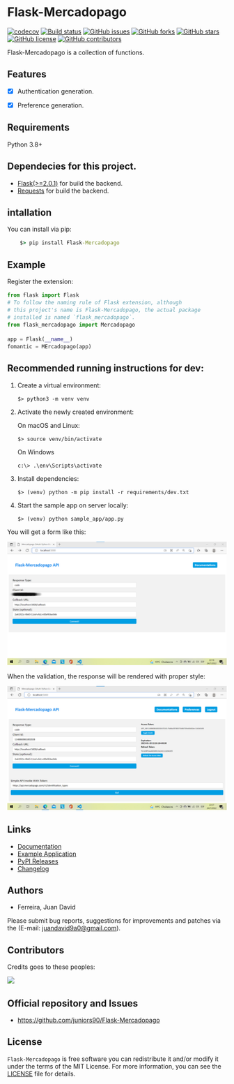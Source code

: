 # Flask-Mercadopago

[![codecov](https://codecov.io/gh/juniors90/Flask-Mercadopago/branch/main/graph/badge.svg?token=ePNLhWhSV7)](https://codecov.io/gh/juniors90/Flask-Mercadopago)
[![Build status](https://github.com/juniors90/Flask-Mercadopago/actions/workflows/main.yml/badge.svg)](https://github.com/juniors90/Flask-Mercadopago/actions)
[![GitHub issues](https://img.shields.io/github/issues/juniors90/Flask-Mercadopago)](https://github.com/juniors90/Flask-Mercadopago/issues)
[![GitHub forks](https://img.shields.io/github/forks/juniors90/Flask-Mercadopago)](https://github.com/juniors90/Flask-Mercadopago/network)
[![GitHub stars](https://img.shields.io/github/stars/juniors90/Flask-Mercadopago)](https://github.com/juniors90/Flask-Mercadopago/stargazers)
[![GitHub license](https://img.shields.io/github/license/juniors90/Flask-Mercadopago)](https://github.com/juniors90/Flask-Mercadopago/blob/main/LICENSE)
[![GitHub contributors](https://img.shields.io/github/contributors/juniors90/Flask-Mercadopago?color=green)](https://github.com/juniors90/Flask-Mercadopago/graphs/contributors)

Flask-Mercadopago is a collection of functions. 

## Features

- [x] Authentication generation.
- [x] Preference generation.


## Requirements

Python 3.8+

## Dependecies for this project.

- [Flask(>=2.0.1)](https://flask.palletsprojects.com/en/2.0.x/) for build the backend.
- [Requests](https://requests.readthedocs.io/en/latest/) for build the backend.

## intallation

You can install via pip:

```cmd
    $> pip install Flask-Mercadopago
```

## Example

Register the extension:

```python
from flask import Flask
# To follow the naming rule of Flask extension, although
# this project's name is Flask-Mercadopago, the actual package
# installed is named `flask_mercadopago`.
from flask_mercadopago import Mercadopago

app = Flask(__name__)
fomantic = MErcadopago(app)
```

## Recommended running instructions for dev:

1. Create a virtual environment:

    ```shell script
    $> python3 -m venv venv
    ```

2. Activate the newly created environment:

   On macOS and Linux:
    ```shell script
    $> source venv/bin/activate
    ```
   
   On Windows
   ```
   c:\> .\env\Scripts\activate
   ```

3. Install dependencies:

    ```shell script
    $> (venv) python -m pip install -r requirements/dev.txt
    ```

4. Start the sample app on server locally:

    ```shell script
    $> (venv) python sample_app/app.py
    ```
  
You will get a form like this:

![form rendering](https://github.com/juniors90/Flask-Mercadopago/blob/main/docs/source/notes/res/Captura%20de%20pantalla%202022-07-24%20222359.png)

When the validation, the response will be rendered with proper style:

![error form rendering](https://github.com/juniors90/Flask-Mercadopago/blob/main/docs/source/notes/res/Captura%20de%20pantalla%202022-07-24%20222732.png)
    
## Links

- [Documentation](https://flask-mercadopago.readthedocs.io)
- [Example Application](https://github.com/juniors90/Flask-Mercadopago/tree/main/sample_app)
- [PyPI Releases](https://pypi.org/project/Flask-Mercadopago/)
- [Changelog](https://github.com/juniors90/Flask-Mercadopago/blob/main/CHANGELOG.rst)

## Authors

- Ferreira, Juan David

Please submit bug reports, suggestions for improvements and patches via
the (E-mail: juandavid9a0@gmail.com).

## Contributors

Credits goes to these peoples:

<a href="https://github.com/juniors90/Flask-Mercadopago/graphs/contributors">
  <img src="https://contrib.rocks/image?repo=juniors90/Flask-Mercadopago" />
</a>

## Official repository and Issues

- https://github.com/juniors90/Flask-Mercadopago


## License

`Flask-Mercadopago` is free software you can redistribute it and/or modify it
under the terms of the MIT License. For more information, you can see the
[LICENSE](https://github.com/juniors90/Flask-Mercadopago/blob/main/LICENSE) file
for details.
